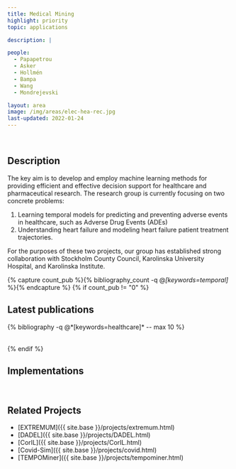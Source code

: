 ```yaml
---
title: Medical Mining
highlight: priority
topic: applications

description: | 

people:
  - Papapetrou
  - Asker
  - Hollmén
  - Bampa
  - Wang
  - Mondrejevski

layout: area
image: /img/areas/elec-hea-rec.jpg
last-updated: 2022-01-24
---
```


<br>

## Description

The key aim is to develop and employ machine learning methods for providing efficient and effective decision support for healthcare and pharmaceutical research. The research group is currently focusing on two concrete problems:

1. Learning temporal models for predicting and preventing adverse events in healthcare, such as Adverse Drug Events (ADEs)
2. Understanding heart failure and modeling heart failure patient treatment trajectories. 

For the purposes of these two projects, our group has established strong collaboration with Stockholm County Council, Karolinska University Hospital, and Karolinska Institute.

{% capture count_pub %}{% bibliography_count -q @*[keywords=temporal]* %}{% endcapture %}
{% if count_pub != "0" %}
<br>

## Latest publications

<div class="publications">
    <table class="table">
        <tbody>
        <tr>
          {% bibliography -q @*[keywords=healthcare]*  -- max 10 %}
        </tr>
        </tbody>
    </table>
</div>
{% endif %}

<br>

## Implementations

<br>

## Related Projects

- [EXTREMUM]({{ site.base }}/projects/extremum.html)
- [DADEL]({{ site.base }}/projects/DADEL.html)
- [CorIL]({{ site.base }}/projects/CorIL.html)
- [Covid-Sim]({{ site.base }}/projects/covid.html)
- [TEMPOMiner]({{ site.base }}/projects/tempominer.html)

